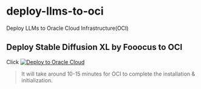 # deploy-llms-to-oci
Deploy LLMs to Oracle Cloud Infrastructure(OCI)

## Deploy Stable Diffusion XL by Fooocus to OCI
Click [![Deploy to Oracle Cloud](https://oci-resourcemanager-plugin.plugins.oci.oraclecloud.com/latest/deploy-to-oracle-cloud.svg)](https://cloud.oracle.com/resourcemanager/stacks/create?region=home&zipUrl=https://github.com/engchina/deploy-llms-to-oci/releases/download/v1.0.0/deploy-stablediffusion-to-oci_v1.0.0.zip)

> It will take around 10-15 minutes for OCI to complete the installation & initialization.
